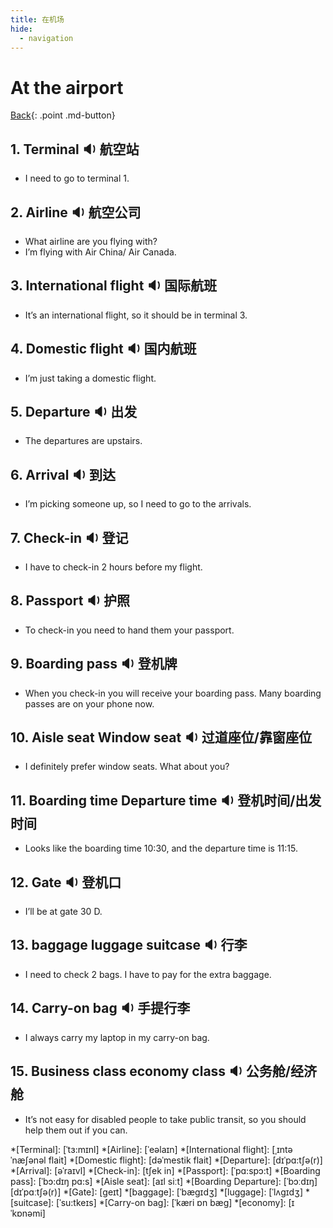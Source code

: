 ```yaml
---
title: 在机场
hide:
  - navigation
---
```


# At the airport

[Back](index.md){: .point .md-button}

## 1. <span id="english">Terminal <span class="point">:sound:</span></span> 航空站

- I need to go to terminal 1. 

##  2. <span id="english">Airline <span class="point">:sound:</span></span> 航空公司

- What airline are you flying with?
- I’m flying with Air China/ Air Canada.

## 3. <span id="english">International flight <span class="point">:sound:</span></span> 国际航班

- It’s an international flight, so it should be in terminal 3.

## 4. <span id="english">Domestic flight <span class="point">:sound:</span></span> 国内航班

- I’m just taking a domestic flight.

## 5. <span id="english">Departure <span class="point">:sound:</span></span> 出发

- The departures are upstairs. 

## 6. <span id="english">Arrival <span class="point">:sound:</span></span> 到达

- I’m picking someone up, so I need to go to the arrivals. 

## 7. <span id="english">Check-in <span class="point">:sound:</span></span> 登记

- I have to check-in 2 hours before my flight.

## 8. <span id="english">Passport <span class="point">:sound:</span></span> 护照

- To check-in you need to hand them your passport. 

## 9. <span id="english">Boarding pass <span class="point">:sound:</span></span> 登机牌

- When you check-in you will receive your boarding pass. Many boarding passes are on your phone now.

## 10. <span id="english">Aisle seat Window seat <span class="point">:sound:</span></span> 过道座位/靠窗座位

- I definitely prefer window seats. What about you?

## 11. <span id="english">Boarding time  Departure time <span class="point">:sound:</span></span> 登机时间/出发时间

- Looks like the boarding time 10:30, and the departure time is 11:15. 

## 12. <span id="english">Gate <span class="point">:sound:</span></span> 登机口

- I’ll be at gate 30 D.

## 13. <span id="english">baggage luggage suitcase <span class="point">:sound:</span></span> 行李

- I need to check 2 bags. I have to pay for the extra baggage. 

## 14. <span id="english">Carry-on bag <span class="point">:sound:</span></span> 手提行李

- I always carry my laptop in my carry-on bag. 

## 15. <span id="english">Business class economy class <span class="point">:sound:</span></span> 公务舱/经济舱

- It’s not easy for disabled people to take public transit, so you should help them out if you can.

*[Terminal]: [ˈtɜ:mɪnl]
*[Airline]: [ˈeəlaɪn]
*[International flight]: [ˌɪntəˈnæʃənəl flait]
*[Domestic flight]: [dəˈmestik flait]
*[Departure]: [dɪˈpɑ:tʃə(r)]
*[Arrival]: [əˈraɪvl]
*[Check-in]: [tʃek in]
*[Passport]: [ˈpɑ:spɔ:t]
*[Boarding pass]: [ˈbɔ:dɪŋ pɑ:s]
*[Aisle seat]: [aɪl siːt]
*[Boarding Departure]: [ˈbɔːdɪŋ] [dɪˈpɑːtʃə(r)]
*[Gate]: [geɪt]
*[baggage]: [ˈbægɪdʒ]
*[luggage]: [ˈlʌgɪdʒ]
*[suitcase]: [ˈsu:tkeɪs]
*[Carry-on bag]: [ˈkæri ɒn bæɡ]
*[economy]: [ɪˈkɒnəmi]